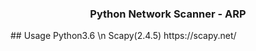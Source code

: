 <h3 align="center">Python Network Scanner - ARP</h3>
## Usage
Python3.6 \n
Scapy(2.4.5) https://scapy.net/
